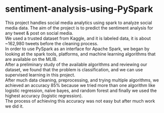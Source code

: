 # sentiment-analysis-using-PySpark
This project handles social media analytics using spark to analyze social media data. The aim of the project is to predict the sentiment analysis for any tweet & post on social media.<br>
We used a trusted dataset from Kaggle, and it is labeled data, it is about ~162,980 tweets before the cleaning process.<br>
In order to use PySpark as an interface for Apache Spark, we began by looking at the spark tools, platforms, and machine learning algorithms that are available on the MLIB.<br>
After a preliminary study of the available algorithms and reviewing our dataset, we found that the problem is classification, and we can use supervised learning in this project.<br>
After much data cleaning, preprocessing, and trying multiple algorithms, we achieved an accuracy 85% because we tried more than one algorithm like logistic regression, naïve bayes, and random forest and finally we used the highest accuracy (logistic regression).<br>
The process of achieving this accuracy was not easy but after much work we did it.<br>
